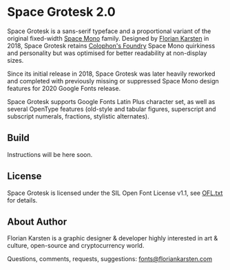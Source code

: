 # Space Grotesk 2.0

Space Grotesk is a sans-serif typeface and a proportional variant of the original fixed-width [Space Mono](https://github.com/googlefonts/spacemono) family. Designed by [Florian Karsten](https://fonts.floriankarsten.com) in 2018, Space Grotesk retains [Colophon's Foundry](https://www.colophon-foundry.org) Space Mono quirkiness and personality but was optimised for better readability at non-display sizes.

Since its initial release in 2018, Space Grotesk was later heavily reworked and completed with previously missing or suppressed Space Mono design features for 2020 Google Fonts release.

Space Grotesk supports Google Fonts Latin Plus character set, as well as several OpenType features (old-style and tabular figures, superscript and subscript numerals, fractions, stylistic alternates).

## Build

Instructions will be here soon.

## License

Space Grotesk is licensed under the SIL Open Font License v1.1, see [OFL.txt](OFL.txt) for details.

## About Author

Florian Karsten is a graphic designer & developer highly interested in art & culture, open-source and cryptocurrency world.

Questions, comments, requests, suggestions: fonts@floriankarsten.com